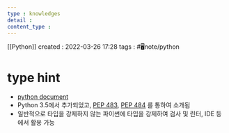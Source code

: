 ```yaml
---
type : knowledges
detail : 
content_type :
---
```


[[Python]]
created : 2022-03-26 17:28
tags : #🖥️note/python 

# type hint
- [python document](https://docs.python.org/ko/3/library/typing.html)
- Python 3.5에서 추가되었고, [PEP 483](https://peps.python.org/pep-0483/), [PEP 484](https://peps.python.org/pep-0483/) 를 통하여 소개됨
- 일반적으로 타입을 강제하지 않는 파이썬에 타입을 강제하여 검사 및 린터, IDE 등에서 활용 가능
